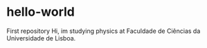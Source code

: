 # hello-world
First repository
Hi, im studying physics at Faculdade de Ciências da Universidade de Lisboa.
